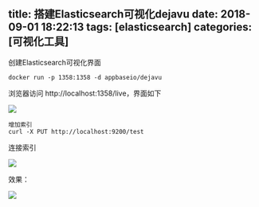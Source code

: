 title: 搭建Elasticsearch可视化dejavu
date: 2018-09-01 18:22:13
tags: [elasticsearch]
categories: [可视化工具]
---
创建Elasticsearch可视化界面
```
docker run -p 1358:1358 -d appbaseio/dejavu
```
<!--more-->
浏览器访问 http://localhost:1358/live，界面如下 

![](/images/dejavu.jpg)

```
增加索引
curl -X PUT http://localhost:9200/test
```

连接索引

![](/images/dejavu登录的界面.jpg)

效果：

![](/images/QQ截图20180901203130.jpg)